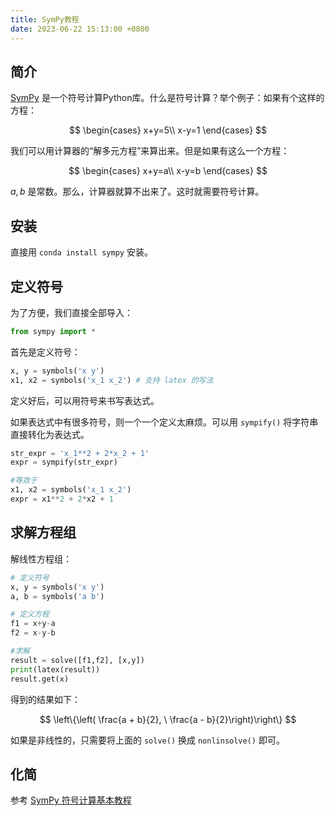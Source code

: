 ```yaml
---
title: SymPy教程
date: 2023-06-22 15:13:00 +0800
---
```


## 简介

[SymPy](https://docs.sympy.org/latest/index.html) 是一个符号计算Python库。什么是符号计算？举个例子：如果有个这样的方程：

$$
\begin{cases}
x+y=5\\
x-y=1
\end{cases}
$$

我们可以用计算器的“解多元方程”来算出来。但是如果有这么一个方程：

$$
\begin{cases}
x+y=a\\
x-y=b
\end{cases}
$$

$a,b$ 是常数。那么，计算器就算不出来了。这时就需要符号计算。

## 安装

直接用 `conda install sympy` 安装。

## 定义符号

为了方便，我们直接全部导入：

```python
from sympy import *
```

首先是定义符号：

```python
x, y = symbols('x y')
x1, x2 = symbols('x_1 x_2') # 支持 latex 的写法
```

定义好后，可以用符号来书写表达式。

如果表达式中有很多符号，则一个一个定义太麻烦。可以用 `sympify()` 将字符串直接转化为表达式。

```python
str_expr = 'x_1**2 + 2*x_2 + 1'
expr = sympify(str_expr)

#等效于
x1, x2 = symbols('x_1 x_2')
expr = x1**2 + 2*x2 + 1
```

## 求解方程组

解线性方程组：

```python
# 定义符号
x, y = symbols('x y')
a, b = symbols('a b')

# 定义方程
f1 = x+y-a
f2 = x-y-b

#求解
result = solve([f1,f2], [x,y])
print(latex(result))
result.get(x)
```

得到的结果如下：

$$
\left\{\left( \frac{a + b}{2}, \  \frac{a - b}{2}\right)\right\}
$$

如果是非线性的，只需要将上面的 `solve()` 换成 `nonlinsolve()` 即可。

## 化简

参考 [SymPy 符号计算基本教程](https://zhuanlan.zhihu.com/p/111573239)
